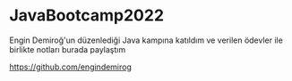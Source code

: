 # JavaBootcamp2022

Engin Demiroğ'un düzenlediği Java kampına katıldım ve verilen ödevler ile birlikte notları burada paylaştım

https://github.com/engindemirog

